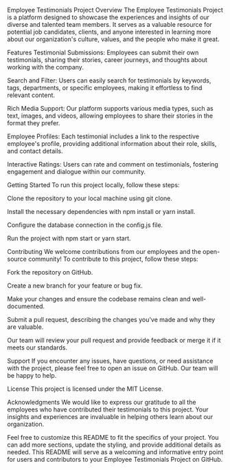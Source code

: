 Employee Testimonials Project
Overview
The Employee Testimonials Project is a platform designed to showcase the experiences and insights of our diverse and talented team members. It serves as a valuable resource for potential job candidates, clients, and anyone interested in learning more about our organization's culture, values, and the people who make it great.

Features
Testimonial Submissions: Employees can submit their own testimonials, sharing their stories, career journeys, and thoughts about working with the company.

Search and Filter: Users can easily search for testimonials by keywords, tags, departments, or specific employees, making it effortless to find relevant content.

Rich Media Support: Our platform supports various media types, such as text, images, and videos, allowing employees to share their stories in the format they prefer.

Employee Profiles: Each testimonial includes a link to the respective employee's profile, providing additional information about their role, skills, and contact details.

Interactive Ratings: Users can rate and comment on testimonials, fostering engagement and dialogue within our community.

Getting Started
To run this project locally, follow these steps:

Clone the repository to your local machine using git clone.

Install the necessary dependencies with npm install or yarn install.

Configure the database connection in the config.js file.

Run the project with npm start or yarn start.

Contributing
We welcome contributions from our employees and the open-source community! To contribute to this project, follow these steps:

Fork the repository on GitHub.

Create a new branch for your feature or bug fix.

Make your changes and ensure the codebase remains clean and well-documented.

Submit a pull request, describing the changes you've made and why they are valuable.

Our team will review your pull request and provide feedback or merge it if it meets our standards.

Support
If you encounter any issues, have questions, or need assistance with the project, please feel free to open an issue on GitHub. Our team will be happy to help.

License
This project is licensed under the MIT License.

Acknowledgments
We would like to express our gratitude to all the employees who have contributed their testimonials to this project. Your insights and experiences are invaluable in helping others learn about our organization.

Feel free to customize this README to fit the specifics of your project. You can add more sections, update the styling, and provide additional details as needed. This README will serve as a welcoming and informative entry point for users and contributors to your Employee Testimonials Project on GitHub.
